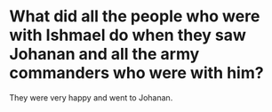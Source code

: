 # What did all the people who were with Ishmael do when they saw Johanan and all the army commanders who were with him?

They were very happy and went to Johanan.
